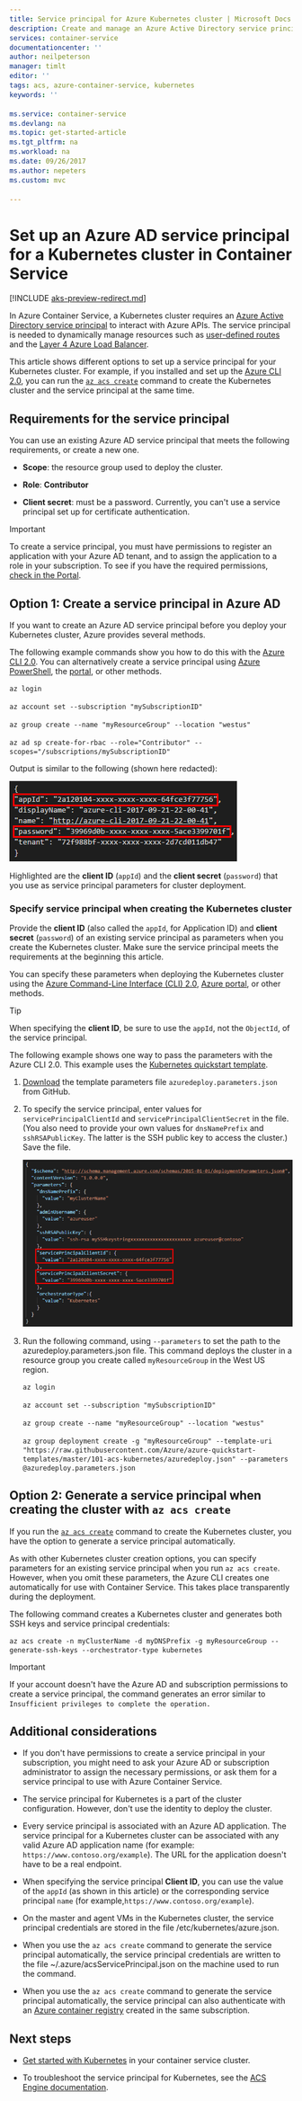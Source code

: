 ```yaml
---
title: Service principal for Azure Kubernetes cluster | Microsoft Docs
description: Create and manage an Azure Active Directory service principal for a Kubernetes cluster in Azure Container Service
services: container-service
documentationcenter: ''
author: neilpeterson
manager: timlt
editor: ''
tags: acs, azure-container-service, kubernetes
keywords: ''

ms.service: container-service
ms.devlang: na
ms.topic: get-started-article
ms.tgt_pltfrm: na
ms.workload: na
ms.date: 09/26/2017
ms.author: nepeters
ms.custom: mvc

---
```


# Set up an Azure AD service principal for a Kubernetes cluster in Container Service

[!INCLUDE [aks-preview-redirect.md](../../../includes/aks-preview-redirect.md)]

In Azure Container Service, a Kubernetes cluster requires an [Azure Active Directory service principal](../../active-directory/develop/active-directory-application-objects.md) to interact with Azure APIs. The service principal is needed to dynamically manage
resources such as [user-defined routes](../../virtual-network/virtual-networks-udr-overview.md)
and the [Layer 4 Azure Load Balancer](../../load-balancer/load-balancer-overview.md).


This article shows different options to set up a service principal for your Kubernetes cluster. For example, if you installed and set up the [Azure CLI 2.0](/cli/azure/install-az-cli2), you can run the [`az acs create`](/cli/azure/acs#create) command to create the Kubernetes cluster and the service principal at the same time.


## Requirements for the service principal

You can use an existing Azure AD service principal that meets the following requirements, or create a new one.

* **Scope**: the resource group used to deploy the cluster.

* **Role**: **Contributor**

* **Client secret**: must be a password. Currently, you can't use a service principal set up for certificate authentication.

> [!IMPORTANT]
> To create a service principal, you must have permissions to register an application with your Azure AD tenant, and to assign the application to a role in your subscription. To see if you have the required permissions, [check in the Portal](../../azure-resource-manager/resource-group-create-service-principal-portal.md#required-permissions).
>

## Option 1: Create a service principal in Azure AD

If you want to create an Azure AD service principal before you deploy your Kubernetes cluster, Azure provides several methods.

The following example commands show you how to do this with the [Azure CLI 2.0](../../azure-resource-manager/resource-group-authenticate-service-principal-cli.md). You can alternatively create a service principal using [Azure PowerShell](../../azure-resource-manager/resource-group-authenticate-service-principal.md), the [portal](../../azure-resource-manager/resource-group-create-service-principal-portal.md), or other methods.

```azurecli
az login

az account set --subscription "mySubscriptionID"

az group create --name "myResourceGroup" --location "westus"

az ad sp create-for-rbac --role="Contributor" --scopes="/subscriptions/mySubscriptionID"
```

Output is similar to the following (shown here redacted):

![Create a service principal](./media/container-service-kubernetes-service-principal/service-principal-creds.png)

Highlighted are the **client ID** (`appId`) and the **client secret** (`password`) that you use as service principal parameters for cluster deployment.


### Specify service principal when creating the Kubernetes cluster

Provide the **client ID** (also called the `appId`, for Application ID) and **client secret** (`password`) of an existing service principal as parameters when you create the Kubernetes cluster. Make sure the service principal meets the requirements at the beginning this article.

You can specify these parameters when deploying the Kubernetes cluster using the [Azure Command-Line Interface (CLI) 2.0](container-service-kubernetes-walkthrough.md), [Azure portal](../dcos-swarm/container-service-deployment.md), or other methods.

>[!TIP]
>When specifying the **client ID**, be sure to use the `appId`, not the `ObjectId`, of the service principal.
>

The following example shows one way to pass the parameters with the Azure CLI 2.0. This example uses the [Kubernetes quickstart template](https://github.com/Azure/azure-quickstart-templates/tree/master/101-acs-kubernetes).

1. [Download](https://raw.githubusercontent.com/Azure/azure-quickstart-templates/master/101-acs-kubernetes/azuredeploy.parameters.json) the template parameters file `azuredeploy.parameters.json` from GitHub.

2. To specify the service principal, enter values for `servicePrincipalClientId` and `servicePrincipalClientSecret` in the file. (You also need to provide your own values for `dnsNamePrefix` and `sshRSAPublicKey`. The latter is the SSH public key to access the cluster.) Save the file.

    ![Pass service principal parameters](./media/container-service-kubernetes-service-principal/service-principal-params.png)

3. Run the following command, using `--parameters` to set the path to the azuredeploy.parameters.json file. This command deploys the cluster in a resource group you create called `myResourceGroup` in the West US region.

    ```azurecli
    az login

    az account set --subscription "mySubscriptionID"

    az group create --name "myResourceGroup" --location "westus"

    az group deployment create -g "myResourceGroup" --template-uri "https://raw.githubusercontent.com/Azure/azure-quickstart-templates/master/101-acs-kubernetes/azuredeploy.json" --parameters @azuredeploy.parameters.json
    ```


## Option 2: Generate a service principal when creating the cluster with `az acs create`

If you run the [`az acs create`](/cli/azure/acs#create) command to create the Kubernetes cluster, you have the option to generate a service principal automatically.

As with other Kubernetes cluster creation options, you can specify parameters for an existing service principal when you run `az acs create`. However, when you omit these parameters, the Azure CLI creates one automatically for use with Container Service. This takes place transparently during the deployment.

The following command creates a Kubernetes cluster and generates both SSH keys and service principal credentials:

```console
az acs create -n myClusterName -d myDNSPrefix -g myResourceGroup --generate-ssh-keys --orchestrator-type kubernetes
```

> [!IMPORTANT]
> If your account doesn't have the Azure AD and subscription permissions to create a service principal, the command generates an error similar to `Insufficient privileges to complete the operation.`
>

## Additional considerations

* If you don't have permissions to create a service principal in your subscription, you might need to ask your Azure AD or subscription administrator to assign the necessary permissions, or ask them for a service principal to use with Azure Container Service.

* The service principal for Kubernetes is a part of the cluster configuration. However, don't use the identity to deploy the cluster.

* Every service principal is associated with an Azure AD application. The service principal for a Kubernetes cluster can be associated with any valid Azure AD application name (for example: `https://www.contoso.org/example`). The URL for the application doesn't have to be a real endpoint.

* When specifying the service principal **Client ID**, you can use the value of the `appId` (as shown in this article) or the corresponding service principal `name` (for example,`https://www.contoso.org/example`).

* On the master and agent VMs in the Kubernetes cluster, the service principal credentials are stored in the file /etc/kubernetes/azure.json.

* When you use the `az acs create` command to generate the service principal automatically, the service principal credentials are written to the file ~/.azure/acsServicePrincipal.json on the machine used to run the command.

* When you use the `az acs create` command to generate the service principal automatically, the service principal can also authenticate with an [Azure container registry](../../container-registry/container-registry-intro.md) created in the same subscription.

## Next steps

* [Get started with Kubernetes](container-service-kubernetes-walkthrough.md) in your container service cluster.

* To troubleshoot the service principal for Kubernetes, see the [ACS Engine documentation](https://github.com/Azure/acs-engine/blob/master/docs/kubernetes.md#troubleshooting).
